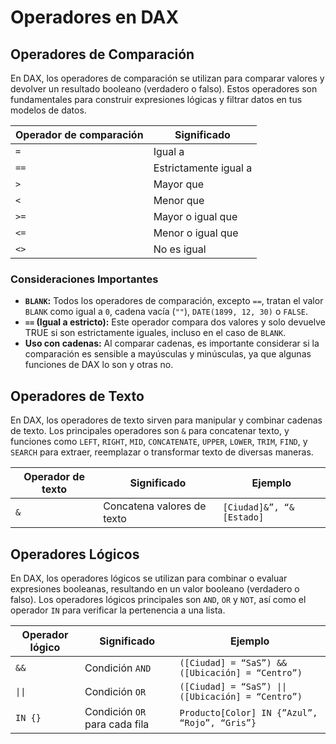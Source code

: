 # Operadores en DAX

## Operadores de Comparación

En DAX, los operadores de comparación se utilizan para comparar valores y devolver un resultado booleano (verdadero o falso). Estos operadores son fundamentales para construir expresiones lógicas y filtrar datos en tus modelos de datos.

| Operador de comparación | Significado           |
| ----------------------- | --------------------- |
| `=`                     | Igual a               |
| `==`                    | Estrictamente igual a |
| `>`                     | Mayor que             |
| `<`                     | Menor que             |
| `>=`                    | Mayor o igual que     |
| `<=`                    | Menor o igual que     |
| `<>`                    | No es igual           |

### Consideraciones Importantes

- **`BLANK`:** Todos los operadores de comparación, excepto `==`, tratan el valor `BLANK` como igual a `0`, cadena vacía (`""`), `DATE(1899, 12, 30)` o `FALSE`.
- **`==` (Igual a estricto):** Este operador compara dos valores y solo devuelve TRUE si son estrictamente iguales, incluso en el caso de `BLANK`.
- **Uso con cadenas:** Al comparar cadenas, es importante considerar si la comparación es sensible a mayúsculas y minúsculas, ya que algunas funciones de DAX lo son y otras no.

## Operadores de Texto

En DAX, los operadores de texto sirven para manipular y combinar cadenas de texto. Los principales operadores son `&` para concatenar texto, y funciones como `LEFT`, `RIGHT`, `MID`, `CONCATENATE`, `UPPER`, `LOWER`, `TRIM`, `FIND`, y `SEARCH` para extraer, reemplazar o transformar texto de diversas maneras.

| Operador de texto | Significado                | Ejemplo                  |
| ----------------- | -------------------------- | ------------------------ |
| `&`               | Concatena valores de texto | `[Ciudad]&”, “&[Estado]` |

## Operadores Lógicos

En DAX, los operadores lógicos se utilizan para combinar o evaluar expresiones booleanas, resultando en un valor booleano (verdadero o falso). Los operadores lógicos principales son `AND`, `OR` y `NOT`, así como el operador `IN` para verificar la pertenencia a una lista.

| Operador lógico | Significado                   | Ejemplo                                            |
| --------------- | ----------------------------- | -------------------------------------------------- |
| `&&`            | Condición `AND`               | `([Ciudad] = “SaS”) && ([Ubicación] = “Centro”)`   |
| `\|\|`          | Condición `OR`                | `([Ciudad] = “SaS”) \|\| ([Ubicación] = “Centro”)` |
| `IN {}`         | Condición `OR` para cada fila | `Producto[Color] IN {”Azul”, “Rojo”, “Gris”}`      |
